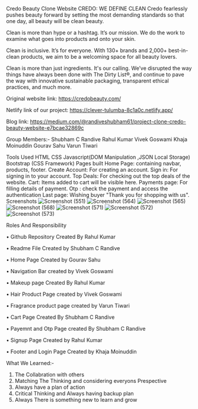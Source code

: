 Credo Beauty Clone Website
CREDO: WE DEFINE CLEAN
Credo fearlessly pushes beauty forward by setting the most demanding standards so that one day, all beauty will be clean beauty.


Clean is more than hype or a hashtag.
It’s our mission. We do the work to examine what goes into products and onto your skin.

Clean is inclusive. It’s for everyone.
With 130+ brands and 2,000+ best-in-clean products, we aim to be a welcoming space for all beauty lovers.

Clean is more than just ingredients. It's our calling.
We’ve disrupted the way things have always been done with The Dirty List®, and continue to pave the way with innovative sustainable packaging, transparent ethical practices, and much more.

Original website link: https://credobeauty.com/

Netlify link of our project: https://clever-tulumba-8c1a0c.netlify.app/

Blog link: https://medium.com/@randiveshubham61/project-clone-credo-beauty-website-e7bcae32869c

Group Members:-
Shubham C Randive
Rahul Kumar
Vivek Goswami
Khaja Moinuddin
Gourav Sahu
Varun Tiwari

Tools Used
HTML
CSS
Javascript(DOM Manipulation ,JSON Local Storage)
Bootstrap (CSS Framework)
Pages built
Home Page: containing navbar, products, footer.
Create Account: For creating an account.
Sign in: For signing in to your account.
Top Deals: For checking out the top deals of the website.
Cart: Items added to cart will be visible here.
Payments page: For filling details of payment.
Otp : check the payment and access the authentication
Last page: Wishing buyer "Thank you for shopping with us".
Screenshots
![Screenshot (551)](https://user-images.githubusercontent.com/57911117/161436594-f3b7dc41-9bfb-438d-ab3c-3fbe12cbe4c6.png)
![Screenshot (564)](https://user-images.githubusercontent.com/57911117/161436611-6afba9ae-a5a1-4db6-b009-125946d3e80d.png)
![Screenshot (565)](https://user-images.githubusercontent.com/57911117/161436617-86a82050-1328-41b4-80cf-d4e7d434d3a8.png)
![Screenshot (568)](https://user-images.githubusercontent.com/57911117/161436620-477e86b3-69ee-4851-8260-21af1a2a9b6a.png)
![Screenshot (571)](https://user-images.githubusercontent.com/57911117/161436622-6e3ee0f7-5172-4f0c-8f6d-68c3bdbbda4b.png)
![Screenshot (572)](https://user-images.githubusercontent.com/57911117/161436623-24ab3ce9-c2f4-48eb-8fe6-8d42de2c0791.png)
![Screenshot (573)](https://user-images.githubusercontent.com/57911117/161436625-ea4ccff0-bc29-49b7-8d2f-6920599f382a.png)

Roles And Responsibility


•	Github Repository Created By Rahul Kumar

•	Readme File Created by Shubham C Randive

•	Home Page Created by Gourav Sahu

•	Navigation Bar created by Vivek Goswami

•	 Makeup page Created By Rahul Kumar

•	 Hair Product Page created by Vivek Goswami

•	 Fragrance product page created by Varun Tiwari

•	Cart Page Created By Shubham C Randive

•	Payemnt and Otp Page created By Shubham C Randive

•	Signup Page Created by Rahul Kumar

•	Footer and Login Page Created by Khaja Moinuddin


What We Learned:-


1. The Collabration with others
2. Matching The Thinking and considering everyons Prespective
3. Always have a plan of action
4. Critical Thinking and Always having backup plan
5. Always There is something new to learn and grow
